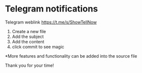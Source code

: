 # Telegram notifications

Telegram weblink
https://t.me/s/ShowTellNow

1) Create a new file
2) Add the subject
3) Add the content
4) click commit to see magic

*More features and functionality can be added into the source file

Thank you for your time!
